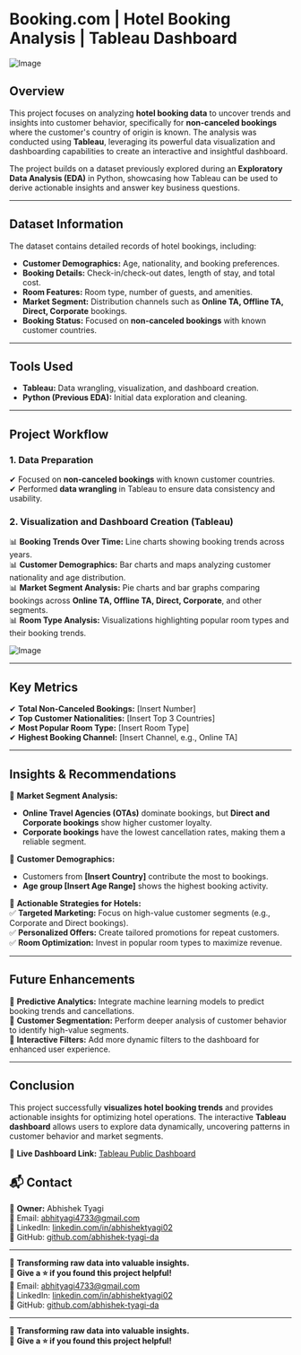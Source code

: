 # Booking.com | Hotel Booking Analysis | Tableau Dashboard

![Image](https://github.com/user-attachments/assets/782a529c-1a6b-4391-902e-4b97e7986142) 

## **Overview**  
This project focuses on analyzing **hotel booking data** to uncover trends and insights into customer behavior, specifically for **non-canceled bookings** where the customer's country of origin is known. The analysis was conducted using **Tableau**, leveraging its powerful data visualization and dashboarding capabilities to create an interactive and insightful dashboard.  

The project builds on a dataset previously explored during an **Exploratory Data Analysis (EDA)** in Python, showcasing how Tableau can be used to derive actionable insights and answer key business questions.  

---

## **Dataset Information**  
The dataset contains detailed records of hotel bookings, including:  

- **Customer Demographics:** Age, nationality, and booking preferences.  
- **Booking Details:** Check-in/check-out dates, length of stay, and total cost.  
- **Room Features:** Room type, number of guests, and amenities.  
- **Market Segment:** Distribution channels such as **Online TA, Offline TA, Direct, Corporate** bookings.  
- **Booking Status:** Focused on **non-canceled bookings** with known customer countries.  

---

## **Tools Used**  
- **Tableau:** Data wrangling, visualization, and dashboard creation.  
- **Python (Previous EDA):** Initial data exploration and cleaning.  

---

## **Project Workflow**  
### **1. Data Preparation**  
✔ Focused on **non-canceled bookings** with known customer countries.  
✔ Performed **data wrangling** in Tableau to ensure data consistency and usability.  

### **2. Visualization and Dashboard Creation (Tableau)**  
📊 **Booking Trends Over Time:** Line charts showing booking trends across years.  
📊 **Customer Demographics:** Bar charts and maps analyzing customer nationality and age distribution.  
📊 **Market Segment Analysis:** Pie charts and bar graphs comparing bookings across **Online TA, Offline TA, Direct, Corporate**, and other segments.  
📊 **Room Type Analysis:** Visualizations highlighting popular room types and their booking trends.  

 ![Image](https://github.com/user-attachments/assets/b424a3b3-ec65-4b41-bd36-76e20daca8fd)

---

## **Key Metrics**  
✔ **Total Non-Canceled Bookings:** [Insert Number]  
✔ **Top Customer Nationalities:** [Insert Top 3 Countries]  
✔ **Most Popular Room Type:** [Insert Room Type]  
✔ **Highest Booking Channel:** [Insert Channel, e.g., Online TA]  

---

## **Insights & Recommendations**  
📌 **Market Segment Analysis:**  
- **Online Travel Agencies (OTAs)** dominate bookings, but **Direct and Corporate bookings** show higher customer loyalty.  
- **Corporate bookings** have the lowest cancellation rates, making them a reliable segment.  

📌 **Customer Demographics:**  
- Customers from **[Insert Country]** contribute the most to bookings.  
- **Age group [Insert Age Range]** shows the highest booking activity.  

📌 **Actionable Strategies for Hotels:**  
✅ **Targeted Marketing:** Focus on high-value customer segments (e.g., Corporate and Direct bookings).  
✅ **Personalized Offers:** Create tailored promotions for repeat customers.  
✅ **Room Optimization:** Invest in popular room types to maximize revenue.  

---

## **Future Enhancements**  
🚀 **Predictive Analytics:** Integrate machine learning models to predict booking trends and cancellations.  
🚀 **Customer Segmentation:** Perform deeper analysis of customer behavior to identify high-value segments.  
🚀 **Interactive Filters:** Add more dynamic filters to the dashboard for enhanced user experience.  

---

## **Conclusion**  
This project successfully **visualizes hotel booking trends** and provides actionable insights for optimizing hotel operations. The interactive **Tableau dashboard** allows users to explore data dynamically, uncovering patterns in customer behavior and market segments.  

🔗 **Live Dashboard Link:** [Tableau Public Dashboard](https://public.tableau.com/app/profile/abhishek.tyagi4632/viz/Hotelbookinganalysis_17132030943310/Dashboardonhotelbooking)  

## 📬 Contact    

💼 **Owner:** Abhishek Tyagi  
📩 Email: [abhityagi4733@gmail.com](mailto:abhityagi4733@gmail.com)  
🔗 LinkedIn: [linkedin.com/in/abhishektyagi02](https://linkedin.com/in/abhishektyagi02)  
🔗 GitHub: [github.com/abhishek-tyagi-da](https://github.com/abhishek-tyagi-da)  

---

🚀 **Transforming raw data into valuable insights.**  
📌 **Give a ⭐ if you found this project helpful!**   
📩 Email: [abhityagi4733@gmail.com](mailto:abhityagi4733@gmail.com)  
🔗 LinkedIn: [linkedin.com/in/abhishektyagi02](https://linkedin.com/in/abhishektyagi02)  
🔗 GitHub: [github.com/abhishek-tyagi-da](https://github.com/abhishek-tyagi-da)  

---

🚀 **Transforming raw data into valuable insights.**  
📌 **Give a ⭐ if you found this project helpful!**  
